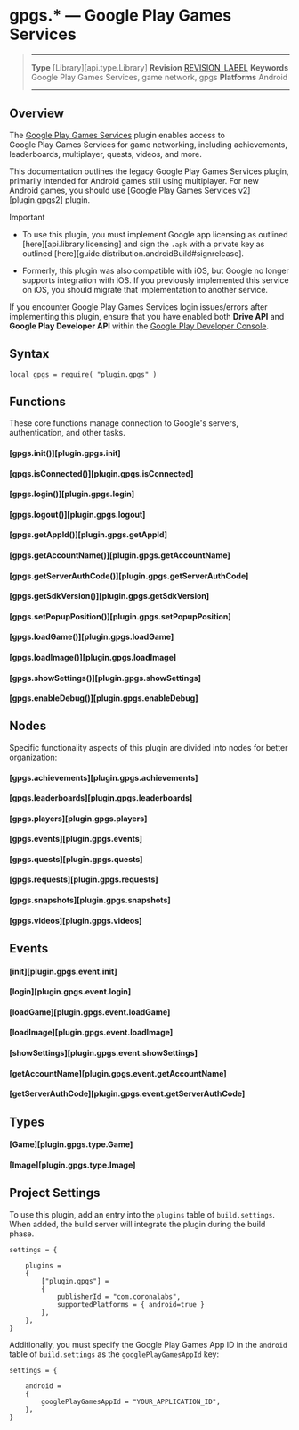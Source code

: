 # gpgs.* &mdash; Google Play Games Services

> --------------------- ------------------------------------------------------------------------------------------
> __Type__              [Library][api.type.Library]
> __Revision__          [REVISION_LABEL](REVISION_URL)
> __Keywords__          Google Play Games Services, game network, gpgs
> __Platforms__         Android
> --------------------- ------------------------------------------------------------------------------------------


## Overview

The [Google Play Games Services](https://marketplace.coronalabs.com/plugin/google-play-games-services) plugin enables access to <nobr>Google Play Games Services</nobr> for game networking, including achievements, leaderboards, multiplayer, quests, videos, and more.

<div class="docs-tip-outer docs-tip-color-alert">
<div class="docs-tip-inner-left">
<div class="fa fa-exclamation-circle" style="font-size: 35px;"></div>
</div>
<div class="docs-tip-inner-right">

This documentation outlines the legacy Google Play Games Services plugin, primarily intended for Android games still using multiplayer. For new Android games, you should use [Google Play Games Services v2][plugin.gpgs2] plugin.

</div>
</div>

<div class="guide-notebox-imp">
<div class="notebox-title-imp">Important</div>

* To use this plugin, you must implement Google app licensing as outlined [here][api.library.licensing] and sign the `.apk` with a private key as outlined [here][guide.distribution.androidBuild#signrelease].

* Formerly, this plugin was also compatible with iOS, but Google no longer supports integration with iOS. If you previously implemented this service on iOS, you should migrate that implementation to another service.

<!---

* This plugin is <nobr>backward-compatible</nobr> with the legacy [gameNetwork.google][plugin.gameNetwork-google] plugin. To use it, however, you must adhere to all [Project Settings](#settings) indicated below and [require()][api.library.package.require] `"plugin.gpgs"`. In addition, you should __remove__ the legacy plugin from `build.settings` as you can __not__ include both plugins in your project.

-->

</div>

<div class="docs-tip-outer docs-tip-color-alert">
<div class="docs-tip-inner-left">
<div class="fa fa-exclamation-circle" style="font-size: 35px;"></div>
</div>
<div class="docs-tip-inner-right">

If you encounter <nobr>Google Play Games Services</nobr> login issues/errors after implementing this plugin, ensure that you have enabled both __Drive&nbsp;API__ and <nobr>__Google Play Developer API__</nobr> within the [Google Play Developer Console](https://console.developers.google.com/).

</div>
</div>


## Syntax

	local gpgs = require( "plugin.gpgs" )


## Functions

These core functions manage connection to Google's servers, authentication, and other tasks.

#### [gpgs.init()][plugin.gpgs.init]

#### [gpgs.isConnected()][plugin.gpgs.isConnected]

#### [gpgs.login()][plugin.gpgs.login]

#### [gpgs.logout()][plugin.gpgs.logout]

#### [gpgs.getAppId()][plugin.gpgs.getAppId]

#### [gpgs.getAccountName()][plugin.gpgs.getAccountName]

#### [gpgs.getServerAuthCode()][plugin.gpgs.getServerAuthCode]

#### [gpgs.getSdkVersion()][plugin.gpgs.getSdkVersion]

#### [gpgs.setPopupPosition()][plugin.gpgs.setPopupPosition]

#### [gpgs.loadGame()][plugin.gpgs.loadGame]

#### [gpgs.loadImage()][plugin.gpgs.loadImage]

#### [gpgs.showSettings()][plugin.gpgs.showSettings]

#### [gpgs.enableDebug()][plugin.gpgs.enableDebug]


## Nodes

Specific functionality aspects of this plugin are divided into nodes for better organization:

#### [gpgs.achievements][plugin.gpgs.achievements]

#### [gpgs.leaderboards][plugin.gpgs.leaderboards]

#### [gpgs.players][plugin.gpgs.players]

#### [gpgs.events][plugin.gpgs.events]

#### [gpgs.quests][plugin.gpgs.quests]

#### [gpgs.requests][plugin.gpgs.requests]

#### [gpgs.snapshots][plugin.gpgs.snapshots]

#### [gpgs.videos][plugin.gpgs.videos]



## Events

#### [init][plugin.gpgs.event.init]

#### [login][plugin.gpgs.event.login]

#### [loadGame][plugin.gpgs.event.loadGame]

#### [loadImage][plugin.gpgs.event.loadImage]

#### [showSettings][plugin.gpgs.event.showSettings]

#### [getAccountName][plugin.gpgs.event.getAccountName]

#### [getServerAuthCode][plugin.gpgs.event.getServerAuthCode]


## Types

#### [Game][plugin.gpgs.type.Game]

#### [Image][plugin.gpgs.type.Image]


<a id="settings"></a>

## Project Settings

To use this plugin, add an entry into the `plugins` table of `build.settings`. When added, the build server will integrate the plugin during the build phase.

``````{ brush="lua" gutter="false" first-line="1" highlight="[5,6,7,8,9]" }
settings = {

	plugins =
	{
		["plugin.gpgs"] =
		{
			publisherId = "com.coronalabs",
			supportedPlatforms = { android=true }
		},
	},
}
``````

Additionally, you must specify the <nobr>Google Play Games App ID</nobr> in the `android` table of `build.settings` as the `googlePlayGamesAppId` key:

``````{ brush="lua" gutter="false" first-line="1" highlight="[5]" }
settings = {

	android =
	{
		googlePlayGamesAppId = "YOUR_APPLICATION_ID",
	},
}
``````
